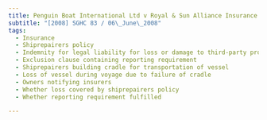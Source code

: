 ```yaml
---
title: Penguin Boat International Ltd v Royal & Sun Alliance Insurance (Singapore) Ltd 
subtitle: "[2008] SGHC 83 / 06\_June\_2008"
tags:
  - Insurance
  - Shiprepairers policy
  - Indemnity for legal liability for loss or damage to third-party property occurring in the course of or arising from shiprepairing operations
  - Exclusion clause containing reporting requirement
  - Shiprepairers building cradle for transportation of vessel
  - Loss of vessel during voyage due to failure of cradle
  - Owners notifying insurers
  - Whether loss covered by shiprepairers policy
  - Whether reporting requirement fulfilled

---
```


